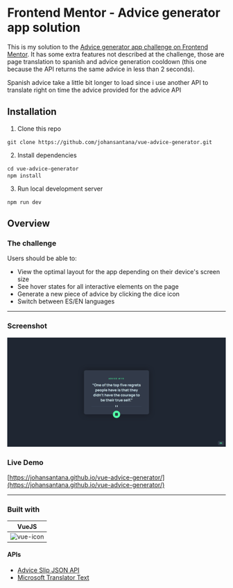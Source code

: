 # Frontend Mentor - Advice generator app solution

This is my solution to the [Advice generator app challenge on Frontend Mentor](https://www.frontendmentor.io/challenges/advice-generator-app-QdUG-13db). It has some extra features not described at the challenge, those are page translation to spanish and advice generation cooldown (this one because the API returns the same advice in less than 2 seconds).

Spanish advice take a little bit longer to load since i use another API to translate right on time the advice provided for the advice API

## Installation

1. Clone this repo

```
git clone https://github.com/johansantana/vue-advice-generator.git
```

2. Install dependencies

```
cd vue-advice-generator
npm install
```

3. Run local development server

```
npm run dev
```

## Overview

### The challenge

Users should be able to:

- View the optimal layout for the app depending on their device's screen size
- See hover states for all interactive elements on the page
- Generate a new piece of advice by clicking the dice icon
- Switch between ES/EN languages

<hr />

### Screenshot

![](./src/assets/screenshot.png)

### Live Demo

[https://johansantana.github.io/vue-advice-generator/](https://johansantana.github.io/vue-advice-generator/)

<hr />

### Built with

| VueJS                      |
| -------------------------- |
| ![vue-icon](./favicon.ico) |

#### APIs

- [Advice Slip JSON API](https://api.adviceslip.com/)
- [Microsoft Translator Text](https://rapidapi.com/microsoft-azure-org-microsoft-cognitive-services/api/microsoft-translator-text/)
